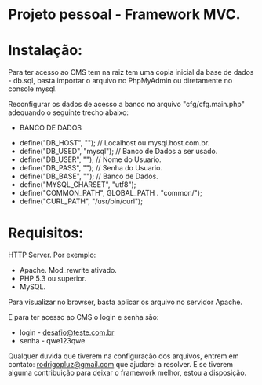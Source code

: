 # Projeto pessoal - Framework MVC.

# Instalação:
Para ter acesso ao CMS tem na raiz tem uma copia inicial da base de dados - db.sql, basta importar o arquivo no PhpMyAdmin ou diretamente no console mysql.

Reconfigurar os dados de acesso a banco no arquivo "cfg/cfg.main.php" adequando o seguinte trecho abaixo:

* BANCO DE DADOS
- define("DB_HOST", "");            // Localhost ou mysql.host.com.br.
- define("DB_USED", "mysql");       // Banco de Dados a ser usado.
- define("DB_USER", "");            // Nome do Usuario.
- define("DB_PASS", "");            // Senha do Usuario.
- define("DB_BASE", "");            // Banco de Dados.
- define("MYSQL_CHARSET", "utf8");  
- define("COMMON_PATH", GLOBAL_PATH . "common/");
- define("CURL_PATH", "/usr/bin/curl");

# Requisitos:
HTTP Server. Por exemplo: 
- Apache. Mod_rewrite ativado.
- PHP 5.3 ou superior.
- MySQL.

Para visualizar no browser, basta aplicar os arquivo no servidor Apache. 

E para ter acesso ao CMS o login e senha são: 
- login - desafio@teste.com.br 
- senha - qwe123qwe

Qualquer duvida que tiverem na configuração dos arquivos, entrem em contato: rodrigopluz@gmail.com que ajudarei a resolver.
E se tiverem alguma contribuição para deixar o framework melhor, estou a disposição.
